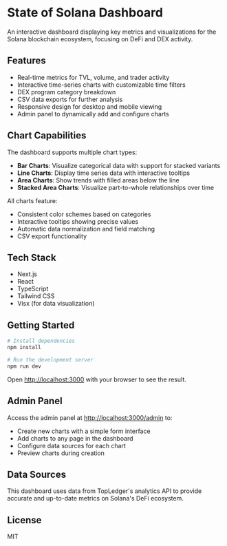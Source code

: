 # State of Solana Dashboard

An interactive dashboard displaying key metrics and visualizations for the Solana blockchain ecosystem, focusing on DeFi and DEX activity.

## Features

- Real-time metrics for TVL, volume, and trader activity
- Interactive time-series charts with customizable time filters
- DEX program category breakdown
- CSV data exports for further analysis
- Responsive design for desktop and mobile viewing
- Admin panel to dynamically add and configure charts

## Chart Capabilities

The dashboard supports multiple chart types:

- **Bar Charts**: Visualize categorical data with support for stacked variants
- **Line Charts**: Display time series data with interactive tooltips
- **Area Charts**: Show trends with filled areas below the line
- **Stacked Area Charts**: Visualize part-to-whole relationships over time

All charts feature:
- Consistent color schemes based on categories
- Interactive tooltips showing precise values
- Automatic data normalization and field matching
- CSV export functionality

## Tech Stack

- Next.js
- React
- TypeScript
- Tailwind CSS
- Visx (for data visualization)

## Getting Started

```bash
# Install dependencies
npm install

# Run the development server
npm run dev
```

Open [http://localhost:3000](http://localhost:3000) with your browser to see the result.

## Admin Panel

Access the admin panel at [http://localhost:3000/admin](http://localhost:3000/admin) to:

- Create new charts with a simple form interface
- Add charts to any page in the dashboard
- Configure data sources for each chart
- Preview charts during creation

## Data Sources

This dashboard uses data from TopLedger's analytics API to provide accurate and up-to-date metrics on Solana's DeFi ecosystem.

## License

MIT
